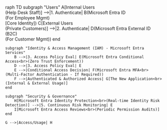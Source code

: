 raph TD
    subgraph "Users"
        A[Internal Users<br>(Help Desk Staff)] -->|1. Authenticate| B(Microsoft Entra ID<br>(For Employee Mgmt)<br>[Core Identity])
        C[External Users<br>(Private Customers)] -->|2. Authenticate| D(Microsoft Entra External ID (B2C)<br>(For Customer Mgmt))
    end

    subgraph "Identity & Access Management (IAM) - Microsoft Entra Services"
        B -->|3. Access Policy Eval| E(Microsoft Entra Conditional Access<br>(Zero Trust Enforcement))
        D -->|3. Access Policy Eval| E
        E -->|Conditional Access Decision| F(Microsoft Entra MFA<br>(Multi-Factor Authentication - If Required))
        F -->|Authenticated & Authorized Access| G[The New Application<br>(Internal & External Usage)]
    end

    subgraph "Security & Governance"
        H[Microsoft Entra Identity Protection<br>(Real-time Identity Risk Detection)] -->|5. Continuous Risk Monitoring| E
        I[Microsoft Entra Access Reviews<br>(Periodic Permission Audits)]
    end

    G -->|Access/Usage| H
